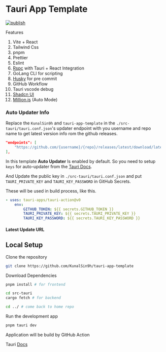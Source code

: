 # Tauri App Template

[![publish](https://github.com/KunalSin9h/tauri-app-template/actions/workflows/release.yml/badge.svg)](https://github.com/KunalSin9h/tauri-app-template/actions/workflows/release.yml)

Features

1. Vite + React
2. Tailwind Css
3. pnpm
4. Prettier
5. Eslint
6. [Rspc](https://www.rspc.dev/) with Tauri + React Integration
7. GoLang CLI for scripting
8. [Husky](https://typicode.github.io/husky/) for pre commit
9. GitHub Workflow
10. Tauri vscode debug
11. [Shadcn UI](https://ui.shadcn.com/)
12. [Million.js](https://million.dev/) (Auto Mode)

### Auto Updater Info

Replace the `KunalSin9h` and `tauri-app-template` in the `./src-tauri/tauri.conf.json`'s updater endpoint with you username and repo name to get latest version info rom the github releases.

```json
"endpoints": [
    "https://github.com/{username}/{repo}/releases/latest/download/latest.json"
],

```

In this template **Auto Updater** Is enabled by default. So you need to setup `keys` for auto-updater from the [Tauri Docs](https://tauri.app/v1/guides/distribution/updater).

And Update the public key in `./src-tauri/tauri.conf.json` and put `TAURI_PRIVATE_KEY` and `TAURI_KEY_PASSWORD` in GitHub Secrets.

These will be used in build process, like this.

```yaml
- uses: tauri-apps/tauri-action@v0
    env:
        GITHUB_TOKEN: ${{ secrets.GITHUB_TOKEN }}
        TAURI_PRIVATE_KEY: ${{ secrets.TAURI_PRIVATE_KEY }}
        TAURI_KEY_PASSWORD: ${{ secrets.TAURI_KEY_PASSWORD }}
```

#### Latest Update URL

## Local Setup

Clone the repository

```bash
git clone https://github.com/KunalSin9h/tauri-app-template
```

Download Dependencies

```bash
pnpm install # for frontend

cd src-tauri
cargo fetch # for backend

cd ../ # come back to home repo
```

Run the development app

```bash
pnpm tauri dev
```

Application will be build by GitHub Action

Tauri [Docs](https://tauri.app/v1/guides/)
